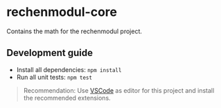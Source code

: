 # rechenmodul-core

Contains the math for the rechenmodul project.

## Development guide

* Install all dependencies: `npm install`
* Run all unit tests: `npm test`

> Recommendation: Use [VSCode](https://code.visualstudio.com/) as editor for this project and install the recommended extensions.
